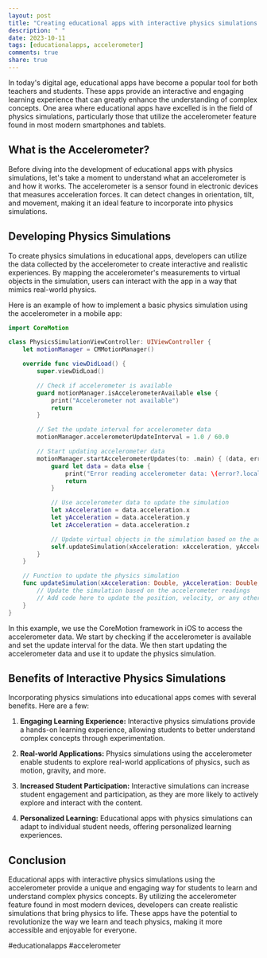 ```yaml
---
layout: post
title: "Creating educational apps with interactive physics simulations using the accelerometer"
description: " "
date: 2023-10-11
tags: [educationalapps, accelerometer]
comments: true
share: true
---
```


In today's digital age, educational apps have become a popular tool for both teachers and students. These apps provide an interactive and engaging learning experience that can greatly enhance the understanding of complex concepts. One area where educational apps have excelled is in the field of physics simulations, particularly those that utilize the accelerometer feature found in most modern smartphones and tablets.

## What is the Accelerometer?

Before diving into the development of educational apps with physics simulations, let's take a moment to understand what an accelerometer is and how it works. The accelerometer is a sensor found in electronic devices that measures acceleration forces. It can detect changes in orientation, tilt, and movement, making it an ideal feature to incorporate into physics simulations.

## Developing Physics Simulations

To create physics simulations in educational apps, developers can utilize the data collected by the accelerometer to create interactive and realistic experiences. By mapping the accelerometer's measurements to virtual objects in the simulation, users can interact with the app in a way that mimics real-world physics.

Here is an example of how to implement a basic physics simulation using the accelerometer in a mobile app:

```swift
import CoreMotion

class PhysicsSimulationViewController: UIViewController {
    let motionManager = CMMotionManager()

    override func viewDidLoad() {
        super.viewDidLoad()

        // Check if accelerometer is available
        guard motionManager.isAccelerometerAvailable else {
            print("Accelerometer not available")
            return
        }

        // Set the update interval for accelerometer data
        motionManager.accelerometerUpdateInterval = 1.0 / 60.0

        // Start updating accelerometer data
        motionManager.startAccelerometerUpdates(to: .main) { (data, error) in
            guard let data = data else {
                print("Error reading accelerometer data: \(error?.localizedDescription ?? "")")
                return
            }

            // Use accelerometer data to update the simulation
            let xAcceleration = data.acceleration.x
            let yAcceleration = data.acceleration.y
            let zAcceleration = data.acceleration.z

            // Update virtual objects in the simulation based on the accelerometer readings
            self.updateSimulation(xAcceleration: xAcceleration, yAcceleration: yAcceleration, zAcceleration: zAcceleration)
        }
    }

    // Function to update the physics simulation
    func updateSimulation(xAcceleration: Double, yAcceleration: Double, zAcceleration: Double) {
        // Update the simulation based on the accelerometer readings
        // Add code here to update the position, velocity, or any other physics properties of the objects in the simulation
    }
}
```

In this example, we use the CoreMotion framework in iOS to access the accelerometer data. We start by checking if the accelerometer is available and set the update interval for the data. We then start updating the accelerometer data and use it to update the physics simulation.

## Benefits of Interactive Physics Simulations

Incorporating physics simulations into educational apps comes with several benefits. Here are a few:

1. **Engaging Learning Experience:** Interactive physics simulations provide a hands-on learning experience, allowing students to better understand complex concepts through experimentation.

2. **Real-world Applications:** Physics simulations using the accelerometer enable students to explore real-world applications of physics, such as motion, gravity, and more.

3. **Increased Student Participation:** Interactive simulations can increase student engagement and participation, as they are more likely to actively explore and interact with the content.

4. **Personalized Learning:** Educational apps with physics simulations can adapt to individual student needs, offering personalized learning experiences.

## Conclusion

Educational apps with interactive physics simulations using the accelerometer provide a unique and engaging way for students to learn and understand complex physics concepts. By utilizing the accelerometer feature found in most modern devices, developers can create realistic simulations that bring physics to life. These apps have the potential to revolutionize the way we learn and teach physics, making it more accessible and enjoyable for everyone.

#educationalapps #accelerometer